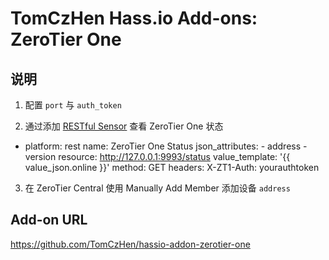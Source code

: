# TomCzHen Hass.io Add-ons: ZeroTier One

## 说明

1. 配置 `port` 与 `auth_token`

2. 通过添加 [RESTful Sensor](https://www.home-assistant.io/components/sensor.rest/) 查看 ZeroTier One 状态

- platform: rest
    name: ZeroTier One Status
    json_attributes:
      - address
      - version
    resource: http://127.0.0.1:9993/status
    value_template: '{{ value_json.online }}'
    method: GET
    headers:
      X-ZT1-Auth: yourauthtoken

3. 在 ZeroTier Central 使用 Manually Add Member 添加设备 `address`

## Add-on URL

<https://github.com/TomCzHen/hassio-addon-zerotier-one>